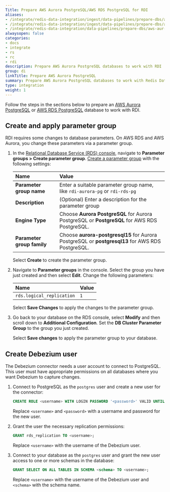 ```yaml
---
Title: Prepare AWS Aurora PostgreSQL/AWS RDS PostgreSQL for RDI
aliases: 
- /integrate/redis-data-integration/ingest/data-pipelines/prepare-dbs/aws-aur-pgsql/
- /integrate/redis-data-integration/ingest/data-pipelines/prepare-dbs/aws-aurora-rds/aws-aur-pgsql/
- /integrate/redis-data-integration/data-pipelines/prepare-dbs/aws-aur-pgsql/
alwaysopen: false
categories:
- docs
- integrate
- rs
- rc
- rdi
description: Prepare AWS Aurora PostgreSQL databases to work with RDI
group: di
linkTitle: Prepare AWS Aurora PostgreSQL
summary: Prepare AWS Aurora PostgreSQL databases to work with Redis Data Integration.
type: integration
weight: 1
---
```


Follow the steps in the sections below to prepare an
[AWS Aurora PostgreSQL](https://docs.aws.amazon.com/AmazonRDS/latest/AuroraUserGuide/CHAP_GettingStartedAurora.CreatingConnecting.AuroraPostgreSQL.html) or [AWS RDS PostgreSQL](https://docs.aws.amazon.com/AmazonRDS/latest/UserGuide/CHAP_GettingStarted.CreatingConnecting.PostgreSQL.html)
database to work with RDI.

## Create and apply parameter group

RDI requires some changes to database parameters. On AWS RDS and AWS Aurora, you change these parameters via a parameter group.

1. In the [Relational Database Service (RDS) console](https://console.aws.amazon.com/rds/), navigate to **Parameter groups > Create parameter group**. [Create a parameter group](https://docs.aws.amazon.com/AmazonRDS/latest/AuroraUserGuide/USER_WorkingWithParamGroups.CreatingCluster.html) with the following settings:

    | Name | Value |
    | :-- | :-- |
    | **Parameter group name**  | Enter a suitable parameter group name, like `rdi-aurora-pg` or `rdi-rds-pg` |
    | **Description**  | (Optional) Enter a description for the parameter group |
    | **Engine Type**  | Choose **Aurora PostgreSQL** for Aurora PostgreSQL or **PostgreSQL** for AWS RDS PostgreSQL. |
    | **Parameter group family**  | Choose **aurora-postgresql15** for Aurora PostgreSQL or **postgresql13** for AWS RDS PostgreSQL. |

    Select **Create** to create the parameter group.

1. Navigate to **Parameter groups** in the console. Select the group you have just created and then select **Edit**. Change the following parameters:

    | Name | Value |
    | :-- | :-- |
    | `rds.logical_replication`  | `1` |

    Select **Save Changes** to apply the changes to the parameter group.

1. Go back to your database on the RDS console, select **Modify** and then scroll down to **Additional Configuration**. Set the **DB Cluster Parameter Group** to the group you just created. 

    Select **Save changes** to apply the parameter group to your database.

## Create Debezium user

The Debezium connector needs a user account to connect to PostgreSQL. This
user must have appropriate permissions on all databases where you want Debezium
to capture changes.

1. Connect to PostgreSQL as the `postgres` user and create a new user for the connector:

    ```sql
    CREATE ROLE <username> WITH LOGIN PASSWORD '<password>' VALID UNTIL 'infinity';
    ```

    Replace `<username>` and `<password>` with a username and password for the new user.

1. Grant the user the necessary replication permissions:

    ```sql
    GRANT rds_replication TO <username>;
    ```

    Replace `<username>` with the username of the Debezium user.

1. Connect to your database as the `postgres` user and grant the new user access to one or more schemas in the database:

    ```sql
    GRANT SELECT ON ALL TABLES IN SCHEMA <schema> TO <username>;
    ```

    Replace `<username>` with the username of the Debezium user and `<schema>` with the schema name.

